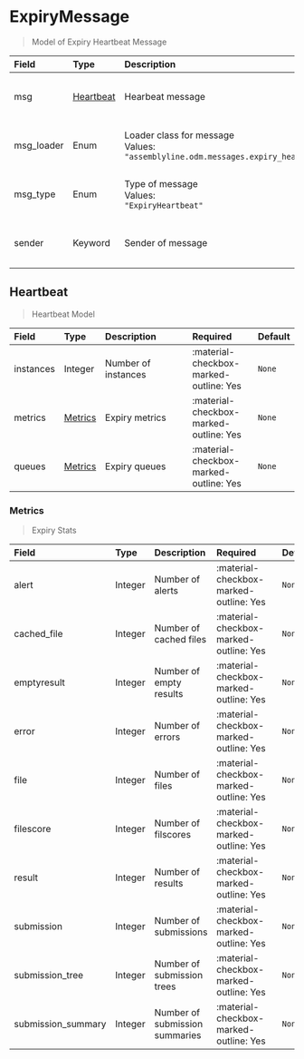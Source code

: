 [comment]: # (AUTOGENERATED MARKDOWN CONTENT. UPDATES TO ODM DOCUMENTATION SHOULD BE DONE THROUGH ASSEMBLYLINE-BASE REPO!)
# ExpiryMessage
> Model of Expiry Heartbeat Message

| Field | Type | Description | Required | Default |
| :--- | :--- | :--- | :--- | :--- |
| msg | [Heartbeat](/assemblyline4_docs/odm/messages/expiry_heartbeat/#heartbeat) | Hearbeat message | <div style="width:100px">:material-checkbox-marked-outline: Yes</div> | `None` |
| msg_loader | Enum | Loader class for message<br>Values:<br>`"assemblyline.odm.messages.expiry_heartbeat.ExpiryMessage"` | <div style="width:100px">:material-checkbox-marked-outline: Yes</div> | `assemblyline.odm.messages.expiry_heartbeat.ExpiryMessage` |
| msg_type | Enum | Type of message<br>Values:<br>`"ExpiryHeartbeat"` | <div style="width:100px">:material-checkbox-marked-outline: Yes</div> | `ExpiryHeartbeat` |
| sender | Keyword | Sender of message | <div style="width:100px">:material-checkbox-marked-outline: Yes</div> | `None` |


[comment]: # (AUTOGENERATED MARKDOWN CONTENT. UPDATES TO ODM DOCUMENTATION SHOULD BE DONE THROUGH ASSEMBLYLINE-BASE REPO!)
## Heartbeat
> Heartbeat Model

| Field | Type | Description | Required | Default |
| :--- | :--- | :--- | :--- | :--- |
| instances | Integer | Number of instances | <div style="width:100px">:material-checkbox-marked-outline: Yes</div> | `None` |
| metrics | [Metrics](/assemblyline4_docs/odm/messages/expiry_heartbeat/#metrics) | Expiry metrics | <div style="width:100px">:material-checkbox-marked-outline: Yes</div> | `None` |
| queues | [Metrics](/assemblyline4_docs/odm/messages/expiry_heartbeat/#metrics) | Expiry queues | <div style="width:100px">:material-checkbox-marked-outline: Yes</div> | `None` |


[comment]: # (AUTOGENERATED MARKDOWN CONTENT. UPDATES TO ODM DOCUMENTATION SHOULD BE DONE THROUGH ASSEMBLYLINE-BASE REPO!)
### Metrics
> Expiry Stats

| Field | Type | Description | Required | Default |
| :--- | :--- | :--- | :--- | :--- |
| alert | Integer | Number of alerts | <div style="width:100px">:material-checkbox-marked-outline: Yes</div> | `None` |
| cached_file | Integer | Number of cached files | <div style="width:100px">:material-checkbox-marked-outline: Yes</div> | `None` |
| emptyresult | Integer | Number of empty results | <div style="width:100px">:material-checkbox-marked-outline: Yes</div> | `None` |
| error | Integer | Number of errors | <div style="width:100px">:material-checkbox-marked-outline: Yes</div> | `None` |
| file | Integer | Number of files | <div style="width:100px">:material-checkbox-marked-outline: Yes</div> | `None` |
| filescore | Integer | Number of filscores | <div style="width:100px">:material-checkbox-marked-outline: Yes</div> | `None` |
| result | Integer | Number of results | <div style="width:100px">:material-checkbox-marked-outline: Yes</div> | `None` |
| submission | Integer | Number of submissions | <div style="width:100px">:material-checkbox-marked-outline: Yes</div> | `None` |
| submission_tree | Integer | Number of submission trees | <div style="width:100px">:material-checkbox-marked-outline: Yes</div> | `None` |
| submission_summary | Integer | Number of submission summaries | <div style="width:100px">:material-checkbox-marked-outline: Yes</div> | `None` |


